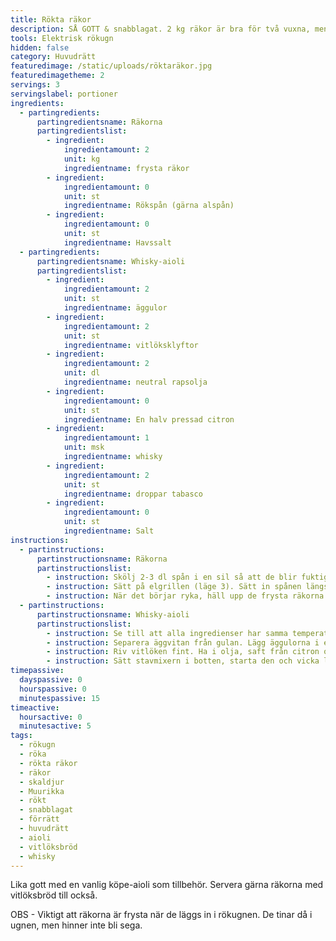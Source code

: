 ```yaml
---
title: Rökta räkor
description: SÅ GOTT & snabblagat. 2 kg räkor är bra för två vuxna, men om de serveras med tillbehör som aioli och bröd, räcker 2 kg för 3-4 personer beroende på hunger...
tools: Elektrisk rökugn
hidden: false
category: Huvudrätt
featuredimage: /static/uploads/röktaräkor.jpg
featuredimagetheme: 2
servings: 3
servingslabel: portioner
ingredients:
  - partingredients:
      partingredientsname: Räkorna
      partingredientslist:
        - ingredient:
            ingredientamount: 2
            unit: kg
            ingredientname: frysta räkor
        - ingredient:
            ingredientamount: 0
            unit: st
            ingredientname: Rökspån (gärna alspån)
        - ingredient:
            ingredientamount: 0
            unit: st
            ingredientname: Havssalt
  - partingredients:
      partingredientsname: Whisky-aioli
      partingredientslist:
        - ingredient:
            ingredientamount: 2
            unit: st
            ingredientname: äggulor
        - ingredient:
            ingredientamount: 2
            unit: st
            ingredientname: vitlöksklyftor
        - ingredient:
            ingredientamount: 2
            unit: dl
            ingredientname: neutral rapsolja
        - ingredient:
            ingredientamount: 0
            unit: st
            ingredientname: En halv pressad citron
        - ingredient:
            ingredientamount: 1
            unit: msk
            ingredientname: whisky
        - ingredient:
            ingredientamount: 2
            unit: st
            ingredientname: droppar tabasco
        - ingredient:
            ingredientamount: 0
            unit: st
            ingredientname: Salt
instructions:
  - partinstructions:
      partinstructionsname: Räkorna
      partinstructionslist:
        - instruction: Skölj 2-3 dl spån i en sil så att de blir fuktiga. Lägg dem sedan på spånbrickan och tillsätt ett par sockerbitar (alt. strösocker som sprids ut jämnt över spånen).
        - instruction: Sätt på elgrillen (läge 3). Sätt in spånen längst ned i rökugnen. Stäng sedan luckan.
        - instruction: När det börjar ryka, häll upp de frysta räkorna i nätkorgar och sätt in dem i rökugnen. Låt räkorna stå i ca. 15 minuter. Öppna luckan, skaka om och låt stå i någon minut till.
  - partinstructions:
      partinstructionsname: Whisky-aioli
      partinstructionslist:
        - instruction: Se till att alla ingredienser har samma temperatur. Antingen rumstempererade eller kylskåpskalla.
        - instruction: Separera äggvitan från gulan. Lägg äggulorna i en hög skål, jag brukar ta ett litermått.
        - instruction: Riv vitlöken fint. Ha i olja, saft från citron och whisky. Börja med en mindre mängd och smaka dig fram.
        - instruction: Sätt stavmixern i botten, starta den och vicka lite på den tills allt blandats till en krämig aioli. Smaka av med tabasco och salt.
timepassive:
  dayspassive: 0
  hourspassive: 0
  minutespassive: 15
timeactive:
  hoursactive: 0
  minutesactive: 5
tags:
  - rökugn
  - röka
  - rökta räkor
  - räkor
  - skaldjur
  - Muurikka
  - rökt
  - snabblagat
  - förrätt
  - huvudrätt
  - aioli
  - vitlöksbröd
  - whisky
---
```

Lika gott med en vanlig köpe-aioli som tillbehör. Servera gärna räkorna med vitlöksbröd till också.

OBS - Viktigt att räkorna är frysta när de läggs in i rökugnen. De tinar då i ugnen, men hinner inte bli sega.
